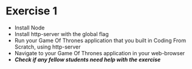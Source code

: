 # Exercise 1
<ul>
    <li>Install Node</li>
    <li>Install http-server with the global flag</li>
    <li>Run your Game Of Thrones application that you built in Coding From Scratch, using http-server</li>
    <li>Navigate to your Game Of Thrones application in your web-browser</li>
    <li><em><strong>Check if any fellow students need help with the exercise</strong></em></li>
</ul>